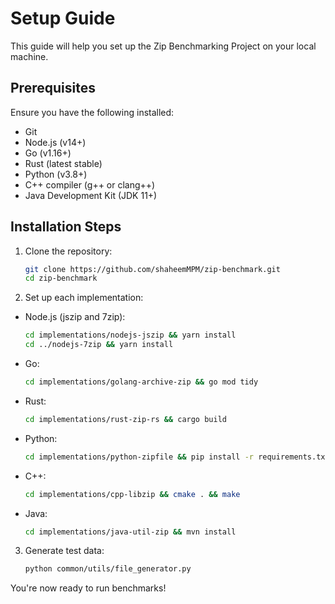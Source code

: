 # Setup Guide

This guide will help you set up the Zip Benchmarking Project on your local machine.

## Prerequisites

Ensure you have the following installed:

- Git
- Node.js (v14+)
- Go (v1.16+)
- Rust (latest stable)
- Python (v3.8+)
- C++ compiler (g++ or clang++)
- Java Development Kit (JDK 11+)

## Installation Steps

1. Clone the repository:

   ```sh
   git clone https://github.com/shaheemMPM/zip-benchmark.git
   cd zip-benchmark
   ```

2. Set up each implementation:

- Node.js (jszip and 7zip):

  ```sh
  cd implementations/nodejs-jszip && yarn install
  cd ../nodejs-7zip && yarn install
  ```

- Go:

  ```sh
  cd implementations/golang-archive-zip && go mod tidy
  ```

- Rust:

  ```sh
  cd implementations/rust-zip-rs && cargo build
  ```

- Python:

  ```sh
  cd implementations/python-zipfile && pip install -r requirements.txt
  ```

- C++:

  ```sh
  cd implementations/cpp-libzip && cmake . && make
  ```

- Java:

  ```sh
  cd implementations/java-util-zip && mvn install
  ```

3. Generate test data:

   ```sh
   python common/utils/file_generator.py
   ```

You're now ready to run benchmarks!
